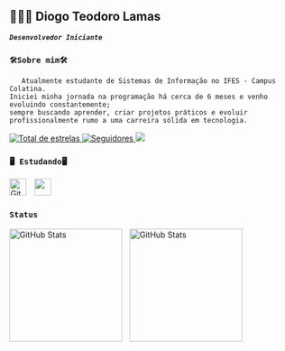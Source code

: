 ## 🧑🏽‍💻 Diogo Teodoro Lamas
***`Desenvolvedor Iniciante`***
### **`🛠️Sobre mim🛠️`**
       Atualmente estudante de Sistemas de Informação no IFES - Campus Colatina. 
    Iniciei minha jornada na programação há cerca de 6 meses e venho evoluindo constantemente;
    sempre buscando aprender, criar projetos práticos e evoluir profissionalmente rumo a uma carreira sólida em tecnologia.
 <a href="https://github.com/TheTekig?tab=repositories&sort=stargazers">
        <img 
            alt="Total de estrelas" 
            title="Total de estrelas GitHub" 
            src="https://custom-icon-badges.demolab.com/github/stars/TheTekig?color=55960c&style=for-the-badge&labelColor=488207&logo=star&label=estrelas"
        />
<a href="https://github.com/TheTekig?tab=followers">
        <img 
            alt="Seguidores" 
            title="Me siga no GitHub" 
            src="https://custom-icon-badges.demolab.com/github/followers/TheTekig?color=236ad3&labelColor=1155ba&style=for-the-badge&logo=github&label=Seguidores&logoColor=white"
        />
<a href="https://www.linkedin.com/in/diogo-teodoro-dias-lamas-8099b6368/" target="_blank"><img src="https://img.shields.io/badge/-LinkedIn-%230077B5?style=for-the-badge&logo=linkedin&logoColor=white" target="_blank"></a> 

### **`🖥️ Estudando🖥️`**

<img 
    alt="GitHub Stats" 
    height="30" 
    style="padding-right: 10px;" 
    src="https://cdn.jsdelivr.net/gh/devicons/devicon@latest/icons/python/python-original.svg" 
    />
<img 
height="30" 
style="padding-right: 10px;" 
src="https://cdn.jsdelivr.net/gh/devicons/devicon@latest/icons/c/c-original.svg" />

### **`Status`**
  <img 
        align="left" 
        alt="GitHub Stats" 
        height="200" 
        style="padding-right: 10px;" 
        src="https://github-readme-stats.vercel.app/api?username=TheTekig&show_icons=true&theme=tokyonight&include_all_commits=true&locale=pt-br" 
  />

<img 
        align="left" 
        alt="GitHub Stats" 
        height="200" 
        src="https://github-readme-stats.vercel.app/api/top-langs/?username=TheTekig&theme=tokyonight&layout=compact&custom_title=Tecnologias&langs_count=10" 
  />

</p>


